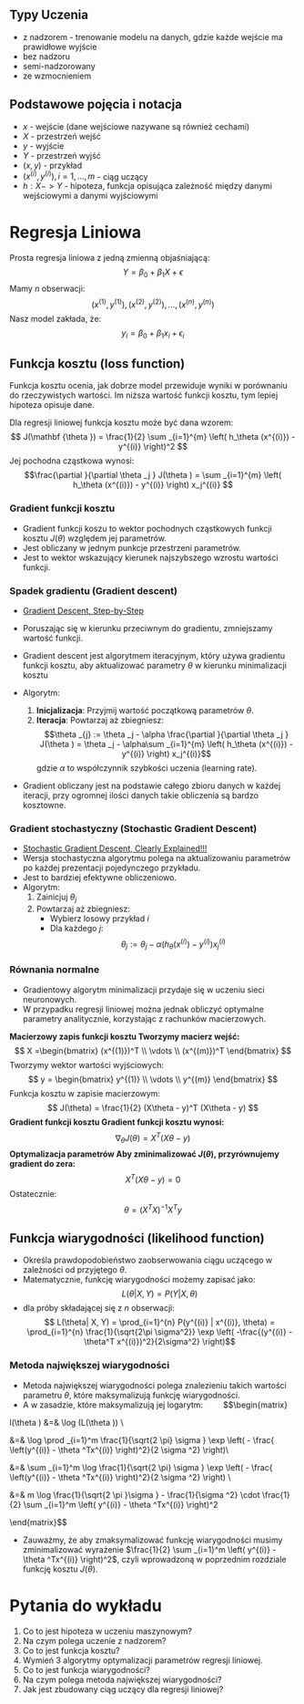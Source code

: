 ## Typy Uczenia 
- z nadzorem - trenowanie modelu na danych, gdzie każde wejście ma prawidłowe wyjście
- bez nadzoru
- semi-nadzorowany
- ze wzmocnieniem

## Podstawowe pojęcia i notacja
- $x$ -  wejście (dane wejściowe nazywane są również cechami)
- $X$ - przestrzeń wejść
- $y$ - wyjście 
- $Y$ - przestrzeń wyjść
- $(x, y)$ - przykład
- $(x^{(i)}, y^{(i)}), i = 1, ..., m$ - ciąg uczący
- $h: X -> Y$ - hipoteza, funkcja opisująca zależność między danymi wejściowymi a danymi wyjściowymi

# Regresja Liniowa
Prosta regresja liniowa z jedną zmienną objaśniającą:
$$
\begin{equation} Y = \beta_0 + \beta_1X + \epsilon \end{equation}
$$
Mamy $n$ obserwacji:
$$
(x^{(1)}, y^{(1)}), (x^{(2)}, y^{(2)}), ..., (x^{(n)}, y^{(n)})
$$
Nasz model zakłada, że:
$$
y_i = \beta_0 + \beta_1x_i + \epsilon_i
$$

## Funkcja kosztu (loss function)

Funkcja kosztu ocenia, jak dobrze model przewiduje wyniki w porównaniu do rzeczywistych wartości. Im niższa wartość funkcji kosztu, tym lepiej hipoteza opisuje dane. 

Dla regresji liniowej funkcja kosztu może być dana wzorem:
$$ J(\mathbf {\theta }) = \frac{1}{2} \sum _{i=1}^{m} \left( h_\theta (x^{(i)}) - y^{(i)} \right)^2 $$
Jej pochodna cząstkowa wynosi: 
$$\frac{\partial }{\partial \theta _j } J(\theta ) = \sum _{i=1}^{m} \left( h_\theta (x^{(i)}) - y^{(i)} \right) x_j^{(i)} $$

### Gradient funkcji kosztu 
- Gradient funkcji koszu to wektor pochodnych cząstkowych funkcji kosztu $J(\theta)$ względem jej parametrów.
- Jest obliczany w jednym punkcje przestrzeni parametrów. 
- Jest to wektor wskazujący kierunek najszybszego wzrostu wartości funkcji.

### Spadek gradientu (Gradient descent)
- [Gradient Descent, Step-by-Step](https://www.youtube.com/watch?v=sDv4f4s2SB8&ab_channel=StatQuestwithJoshStarmer)
- Poruszając się w kierunku przeciwnym do gradientu, zmniejszamy wartość funkcji.
- Gradient descent jest algorytmem iteracyjnym, który używa gradientu funkcji kosztu, aby aktualizować parametry $\theta$ w kierunku minimalizacji kosztu
- Algorytm:
	1. **Inicjalizacja**: Przyjmij wartość początkową parametrów $\theta$.
	2. **Iteracja**: Powtarzaj aż zbiegniesz: $$\theta _{j} := \theta _j - \alpha \frac{\partial }{\partial \theta _j } J(\theta ) = \theta _j - \alpha\sum _{i=1}^{m} \left( h_\theta (x^{(i)}) - y^{(i)} \right) x_j^{(i)}$$gdzie $\alpha$ to współczynnik szybkości uczenia (learning rate).
	
- Gradient obliczany jest na podstawie całego zbioru danych w każdej iteracji, przy ogromnej ilości danych takie obliczenia są bardzo kosztowne.

### Gradient stochastyczny (Stochastic Gradient Descent)
- [Stochastic Gradient Descent, Clearly Explained!!!](https://www.youtube.com/watch?v=vMh0zPT0tLI&ab_channel=StatQuestwithJoshStarmer)
- Wersja stochastyczna algorytmu polega na aktualizowaniu parametrów po każdej prezentacji pojedynczego przykładu. 
- Jest to bardziej efektywne obliczeniowo.
- Algorytm:
	1. Zainicjuj $\theta_j$
	2. Powtarzaj aż zbiegniesz:
		- Wybierz losowy przykład $i$
		- Dla każdego $j$:$$\theta _{j} := \theta _j - \alpha\left( h_\theta (x^{(i)}) - y^{(i)} \right) x_j^{(i)}$$
### Równania normalne
- Gradientowy algorytm minimalizacji przydaje się w uczeniu sieci neuronowych. 
- W przypadku regresji liniowej można jednak obliczyć optymalne parametry analitycznie, korzystając z rachunków macierzowych.

**Macierzowy zapis funkcji kosztu Tworzymy macierz wejść:** 
$$ 
X =\begin{bmatrix} (x^{(1)})^T \\ \vdots \\ (x^{(m)})^T \end{bmatrix} $$ 
Tworzymy wektor wartości wyjściowych: $$ y = \begin{bmatrix} y^{(1)} \\ \vdots \\ y^{(m)} \end{bmatrix} $$ Funkcja kosztu w zapisie macierzowym: $$ J(\theta) = \frac{1}{2} (X\theta - y)^T (X\theta - y) $$ **Gradient funkcji kosztu Gradient funkcji kosztu wynosi:**$$ \nabla_{\theta} J(\theta) = X^T (X\theta - y) $$ **Optymalizacja parametrów Aby zminimalizować $J(\theta)$, przyrównujemy gradient do zera:** $$ X^T (X\theta - y) = 0 $$ Ostatecznie: $$ \theta = (X^T X)^{-1} X^T y $$
## Funkcja wiarygodności (likelihood function)
- Określa prawdopodobieństwo zaobserwowania ciągu uczącego w zależności od przyjętego $\theta$.
- Matematycznie, funkcję wiarygodności możemy zapisać jako:
	$$ L(\theta| X, Y) = P(Y | X, \theta)$$
- dla próby składającej się z $n$ obserwacji:
	$$ L(\theta| X, Y) = \prod_{i=1}^{n} P(y^{(i)} | x^{(i)}, \theta) = \prod_{i=1}^{n} \frac{1}{\sqrt{2\pi \sigma^2}} \exp \left( -\frac{(y^{(i)} - \theta^T x^{(i)})^2}{2\sigma^2} \right)$$
### Metoda największej wiarygodności
- Metoda największej wiarygodności polega znalezieniu takich wartości parametru $\theta$, które maksymalizują funkcję wiarygodności.
- A w zasadzie, które maksymalizują jej logarytm:
$\qquad$$$\begin{matrix}

l(\theta ) &=& \log (L(\theta )) \\

&=& \log \prod _{i=1}^m \frac{1}{\sqrt{2 \pi} \sigma } \exp \left( - \frac{ \left(y^{(i)} - \theta ^Tx^{(i)} \right)^2}{2 \sigma ^2} \right)\\

&=& \sum _{i=1}^m \log \frac{1}{\sqrt{2 \pi} \sigma } \exp \left( - \frac{ \left(y^{(i)} - \theta ^Tx^{(i)} \right)^2}{2 \sigma ^2} \right) \\

&=& m \log \frac{1}{\sqrt{2 \pi }\sigma } - \frac{1}{\sigma ^2} \cdot \frac{1}{2} \sum _{i=1}^m \left( y^{(i)} - \theta ^Tx^{(i)} \right)^2

\end{matrix}$$
- Zauważmy, że aby zmaksymalizować funkcję wiarygodności musimy zminimalizować wyrażenie $\frac{1}{2} \sum _{i=1}^m \left( y^{(i)} - \theta ^Tx^{(i)} \right)^2$, czyli wprowadzoną w poprzednim rozdziale funkcję kosztu $J(\theta )$.
# Pytania do wykładu
1. Co to jest hipoteza w uczeniu maszynowym?
2. Na czym polega uczenie z nadzorem?
3. Co to jest funkcja kosztu?
4. Wymień 3 algorytmy optymalizacji parametrów regresji liniowej.
5. Co to jest funkcja wiarygodności?
6. Na czym polega metoda największej wiarygodności?
7. Jak jest zbudowany ciąg uczący dla regresji liniowej?